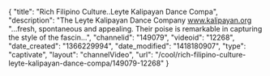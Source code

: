 {
    "title": "Rich Filipino Culture..Leyte Kalipayan Dance Compa",
    "description": "The Leyte Kalipayan Dance Company www.kalipayan.org \"...fresh, spontaneous and appealing. Their poise is remarkable in capturing the style of the fascin...",
    "channelid": "149079",
    "videoid": "12268",
    "date_created": "1366229994",
    "date_modified": "1418180907",
    "type": "captivate",
    "layout": "channelVideo",
    "url": "\/cool\/rich-filipino-culture-leyte-kalipayan-dance-compa\/149079-12268"
}
